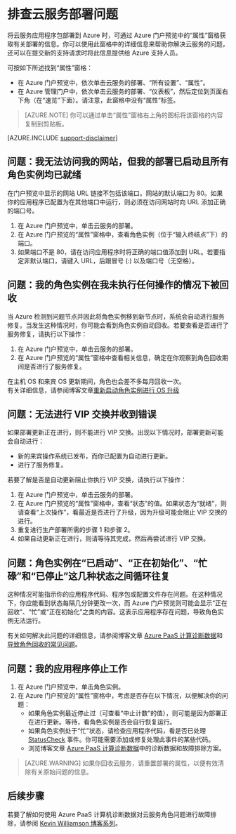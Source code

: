 <properties
 pageTitle="排查云服务部署问题 | Azure"
 description="将云服务部署到 Azure 时，你可能会遇到几个常见问题。本文提供了部分问题的解决方案。"
   services="cloud-services"
   documentationCenter=""
   authors="simonxjx"
   manager="felixwu"
   editor=""
   tags="top-support-issue"/>
<tags
   ms.service="cloud-services"
   ms.devlang="na"
   ms.topic="article"
   ms.tgt_pltfrm="na"
   ms.workload="tbd"
   ms.date="09/02/2016"
   wacn.date="10/24/2016"
   ms.author="v-six" />

# 排查云服务部署问题

将云服务应用程序包部署到 Azure 时，可通过 Azure 门户预览中的“属性”窗格获取有关部署的信息。你可以使用此窗格中的详细信息来帮助你解决云服务的问题，还可以在提交新的支持请求时将此信息提供给 Azure 支持人员。

可按如下所述找到“属性”窗格：

* 在 Azure 门户预览中，依次单击云服务的部署、“所有设置”、“属性”。
* 在 Azure 管理门户中，依次单击云服务的部署、“仪表板”，然后定位到页面右下角（在“速览”下面）。请注意，此窗格中没有“属性”标签。

> [AZURE.NOTE] 你可以通过单击“属性”窗格右上角的图标将该窗格的内容复制到剪贴板。

[AZURE.INCLUDE [support-disclaimer](../../includes/support-disclaimer.md)]

## 问题：我无法访问我的网站，但我的部署已启动且所有角色实例均已就绪

在门户预览中显示的网站 URL 链接不包括该端口。网站的默认端口为 80。如果你的应用程序已配置为在其他端口中运行，则必须在访问网站时向 URL 添加正确的端口号。

1. 在 Azure 门户预览中，单击云服务的部署。
2. 在 Azure 门户预览的“属性”窗格中，查看角色实例（位于“输入终结点”下）的端口。
3. 如果端口不是 80，请在访问应用程序时将正确的端口值添加到 URL。若要指定非默认端口，请键入 URL，后跟冒号 (:) 以及端口号（无空格）。

## 问题：我的角色实例在我未执行任何操作的情况下被回收

当 Azure 检测到问题节点并因此将角色实例移到新节点时，系统会自动进行服务修复。当发生这种情况时，你可能会看到角色实例自动回收。若要查看是否进行了服务修复，请执行以下操作：

1. 在 Azure 门户预览中，单击云服务的部署。
2. 在 Azure 门户预览的“属性”窗格中查看相关信息，确定在你观察到角色回收期间是否进行了服务修复。

在主机 OS 和来宾 OS 更新期间，角色也会差不多每月回收一次。  
有关详细信息，请参阅博客文章[重新启动角色实例进行 OS 升级](http://blogs.msdn.com/b/kwill/archive/2012/09/19/role-instance-restarts-due-to-os-upgrades.aspx)

## 问题：无法进行 VIP 交换并收到错误

如果部署更新正在进行，则不能进行 VIP 交换。出现以下情况时，部署更新可能会自动进行：

* 新的来宾操作系统已发布，而你已配置为自动进行更新。
* 进行了服务修复。

若要了解是否是自动更新阻止你执行 VIP 交换，请执行以下操作：

1. 在 Azure 门户预览中，单击云服务的部署。
2. 在 Azure 门户预览的“属性”窗格中，查看“状态”的值。如果状态为“就绪”，则请查看“上次操作”，看最近是否进行了升级，因为升级可能会阻止 VIP 交换的进行。
3. 重复进行生产部署所需的步骤 1 和步骤 2。
4. 如果自动更新正在进行，则请等待其完成，然后再尝试进行 VIP 交换。

## 问题：角色实例在“已启动”、“正在初始化”、“忙碌”和“已停止”这几种状态之间循环往复

这种情况可能指示你的应用程序代码、程序包或配置文件存在问题。在这种情况下，你应能看到状态每隔几分钟更改一次，而 Azure 门户预览则可能会显示“正在回收”、“忙”或“正在初始化”之类的内容。这表示应用程序存在问题，导致角色实例无法运行。

有关如何解决此问题的详细信息，请参阅博客文章 [Azure PaaS 计算诊断数据](http://blogs.msdn.com/b/kwill/archive/2013/08/09/windows-azure-paas-compute-diagnostics-data.aspx)和[导致角色回收的常见问题](/documentation/articles/cloud-services-troubleshoot-common-issues-which-cause-roles-recycle/)。

## 问题：我的应用程序停止工作

1. 在 Azure 门户预览中，单击角色实例。
2. 在 Azure 门户预览的“属性”窗格中，考虑是否存在以下情况，以便解决你的问题：
   * 如果角色实例最近停止过（可查看“中止计数”的值），则可能是因为部署正在进行更新。等待，看角色实例是否会自行恢复运行。
   * 如果角色实例处于“忙”状态，请检查应用程序代码，看是否已处理 [StatusCheck](https://msdn.microsoft.com/zh-cn/library/microsoft.windowsazure.serviceruntime.roleenvironment.statuscheck) 事件。你可能需要添加或修复处理此事件的某些代码。
   * 浏览博客文章 [Azure PaaS 计算诊断数据](http://blogs.msdn.com/b/kwill/archive/2013/08/09/windows-azure-paas-compute-diagnostics-data.aspx)中的诊断数据和故障排除方案。

>[AZURE.WARNING] 如果你回收云服务，请重置部署的属性，以便有效清除有关原始问题的信息。

## 后续步骤



若要了解如何使用 Azure PaaS 计算机诊断数据对云服务角色问题进行故障排除，请参阅 [Kevin Williamson 博客系列](http://blogs.msdn.com/b/kwill/archive/2013/08/09/windows-azure-paas-compute-diagnostics-data.aspx)。

<!---HONumber=Mooncake_0523_2016-->
